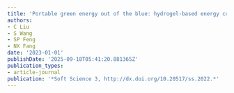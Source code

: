 ```yaml
---
title: 'Portable green energy out of the blue: hydrogel-based energy conversion devices'
authors:
- C Liu
- S Wang
- SP Feng
- NX Fang
date: '2023-01-01'
publishDate: '2025-09-18T05:41:20.881365Z'
publication_types:
- article-journal
publication: '*Soft Science 3, http://dx.doi.org/10.20517/ss.2022.*'
---
```

